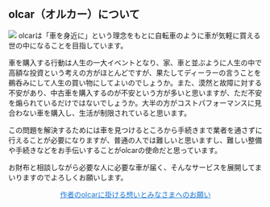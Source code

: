 
## <i class="mdi mdi-hand-heart" style="font-size:32px;color:#f67b01;position: relative;top: 2px;right: 4px;"></i>olcar（オルカー）について

<img  loading="lazy"  loading="lazy" src="/logo.webp" />
olcarは「車を身近に」という理念をもとに自転車のように車が気軽に買える世の中になることを目指しています。

車を購入する行動は人生の一大イベントとなり、家、車と並ぶように人生の中で高額な投資という考えの方がほとんどですが、果たしてディーラーの言うことを鵜呑みにして人生の買い物にしてよいのでしょうか。また、漠然と故障に対する不安があり、中古車を購入するのが不安という方が多いと思いますが、ただ不安を煽られているだけではないでしょうか。大半の方がコストパフォーマンスに見合わない車を購入し、生活が制限されていると思います。

この問題を解決するためには車を見つけるところから手続きまで業者を通さずに行えることが必要になりますが、普通の人では難しいと思いますし、難しい整備や手続きなどをお手伝いすることがolcarの使命だと思っています。

お財布と相談しながら必要な人に必要な車が届く、そんなサービスを展開してまいりますのでよろしくお願いします。

<a style="display: block;text-align: center;cursor: pointer;color: #1976d2;" href="/info/needs-help">
作者のolcarに掛ける想いとみなさまへのお願い
</a>
